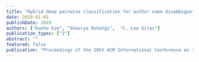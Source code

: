 ```yaml
---
title: "Hybrid deep pairwise classification for author name disambiguation"
date: 2019-01-01
publishDate: 2019
authors: ["Kunho Kim", "Shaurya Rohatgi",  "C. Lee Giles"]
publication_types: ["2"]
abstract: ""
featured: false
publication: "Proceedings of the 28th ACM International Conference on Information and Knowledge Management"
---
```


